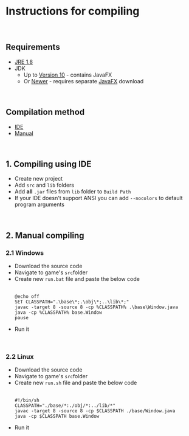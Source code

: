 # Instructions for compiling
  
<br>

## Requirements
- [JRE 1.8](https://java.com/download/manual.jsp)
- JDK
  - Up to [Version 10](https://www.oracle.com/java/technologies/java-archive-javase10-downloads.html) - contains JavaFX
  - Or [Newer](https://www.oracle.com/java/technologies/javase-downloads.html) - requires separate [JavaFX](https://openjfx.io/) download
  
<br>

## Compilation method
- [IDE](#1-compiling-using-ide)
- [Manual](#2-manual-compiling)

<br>

## 1. Compiling using IDE  
- Create new project
- Add `src` and `lib` folders
- Add **all** `.jar` files from `lib` folder to `Build Path`
- If your IDE doesn't support ANSI you can add `--nocolors` to default program arguments

<br>

## 2. Manual compiling
### 2.1 Windows
- Download the source code
- Navigate to game's `src`folder
- Create new `run.bat` file and paste the below code <br><br>
  ```batch
  @echo off
  SET CLASSPATH=".\base\*;.\obj\*;..\lib\*;"
  javac -target 8 -source 8 -cp %CLASSPATH% .\base\Window.java
  java -cp %CLASSPATH% base.Window
  pause
  ```
- Run it

<br>

### 2.2 Linux
- Download the source code
- Navigate to game's `src`folder
- Create new `run.sh` file and paste the below code <br><br>
  ```shell
  #!/bin/sh
  CLASSPATH="./base/*:./obj/*:../lib/*"
  javac -target 8 -source 8 -cp $CLASSPATH ./base/Window.java
  java -cp $CLASSPATH base.Window
  ```
- Run it
